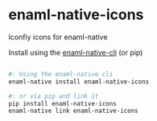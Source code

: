 # enaml-native-icons
Iconfiy icons for enaml-native

Install using the [enaml-native-cli](https://github.com/codelv/enaml-native-cli) (or pip)

```bash

#: Using the enaml-native cli
enaml-native install enaml-native-icons

#: or via pip and link it
pip install enaml-native-icons
enaml-native link enaml-native-icons

```